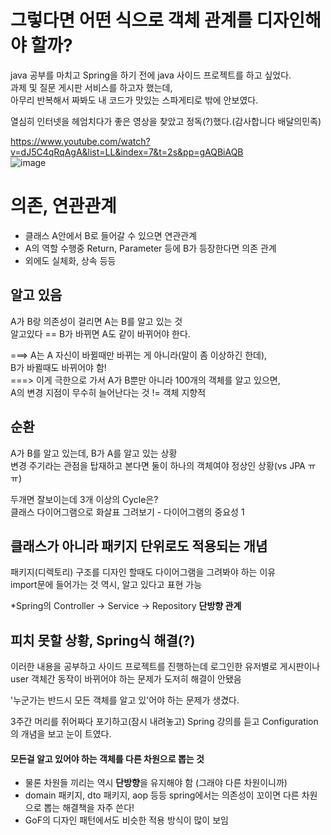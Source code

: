 # 그렇다면 어떤 식으로 객체 관계를 디자인해야 할까?  

java 공부를 마치고 Spring을 하기 전에 java 사이드 프로젝트를 하고 싶었다.  
과제 및 질문 게시판 서비스를 하고자 했는데,  
아무리 반복해서 짜봐도 내 코드가 맛있는 스파게티로 밖에 안보였다.  

열심히 인터넷을 헤엄치다가 좋은 영상을 찾았고 정독(?)했다.(감사합니다 배달의민족)  

https://www.youtube.com/watch?v=dJ5C4qRqAgA&list=LL&index=7&t=2s&pp=gAQBiAQB  
![image](https://github.com/tlgur/TIL/assets/88655763/477e08af-a6c1-441e-b493-4040627aa04a)


# 의존, 연관관계
 - 클래스 A안에서 B로 들어갈 수 있으면 연관관계
 - A의 역할 수행중 Return, Parameter 등에 B가 등장한다면 의존 관계
 - 외에도 실체화, 상속 등등

## 알고 있음
 A가 B랑 의존성이 걸리면 A는 B를 알고 있는 것  
 알고있다 == B가 바뀌면 A도 같이 바뀌어야 한다.  

 ===> A는 A 자신이 바뀔때만 바뀌는 게 아니라(말이 좀 이상하긴 한데),  
 B가 바뀔때도 바뀌어야 함!  
 ===> 이게 극한으로 가서 A가 B뿐만 아니라 100개의 객체를 알고 있으면,  
 A의 변경 지점이 무수히 늘어난다는 것  != 객체 지향적

## 순환
A가 B를 알고 있는데, B가 A를 알고 있는 상황  
변경 주기라는 관점을 탑재하고 본다면 둘이 하나의 객체여야 정상인 상황(vs JPA ㅠㅠ)  

두개면 잘보이는데 3개 이상의 Cycle은?  
클래스 다이어그램으로 화살표 그려보기 - 다이어그램의 중요성 1  

## 클래스가 아니라 패키지 단위로도 적용되는 개념
패키지(디렉토리) 구조를 디자인 할때도 다이어그램을 그려봐야 하는 이유  
import문에 들어가는 것 역시, 알고 있다고 표현 가능  

*Spring의 Controller -> Service -> Repository **단방향 관계**

## 피치 못할 상황, Spring식 해결(?)
이러한 내용을 공부하고 사이드 프로젝트를 진행하는데
로그인한 유저별로 게시판이나 user 객체간 동작이 바뀌어야 하는 문제가 도저히 해결이 안됐음  

'누군가는 반드시 모든 객체를 알고 있'어야 하는 문제가 생겼다.  

3주간 머리를 쥐어짜다 포기하고(잠시 내려놓고) Spring 강의를 듣고 Configuration의 개념을 보고 눈이 트였다.

#### 모든걸 알고 있어야 하는 객체를 다른 차원으로 뽑는 것
 - 물론 차원들 끼리는 역시 **단방향**을 유지해야 함 (그래야 다른 차원이니까)
 - domain 패키지, dto 패키지, aop 등등 spring에서는 의존성이 꼬이면 다른 차원으로 뽑는 해결책을 자주 쓴다!
 - GoF의 디자인 패턴에서도 비슷한 적용 방식이 많이 보임

